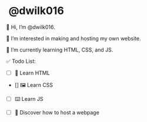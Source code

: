 #  @dwilk016

👋 Hi, I’m @dwilk016. 

👀 I’m interested in making and hosting my own website.

🌱 I’m currently learning HTML, CSS, and JS.

✅ Todo List:
- [ ] 📖 Learn HTML
- [] 🖼 Learn CSS
- [ ] ⌨️ Learn JS
- [ ] 🧩 Discover how to host a webpage



<!---
dwilk016/dwilk016 is a ✨ special ✨ repository because its `README.md` (this file) appears on your GitHub profile.
You can click the Preview link to take a look at your changes.
--->
